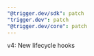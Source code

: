 ```yaml
---
"@trigger.dev/sdk": patch
"trigger.dev": patch
"@trigger.dev/core": patch
---
```


v4: New lifecycle hooks
